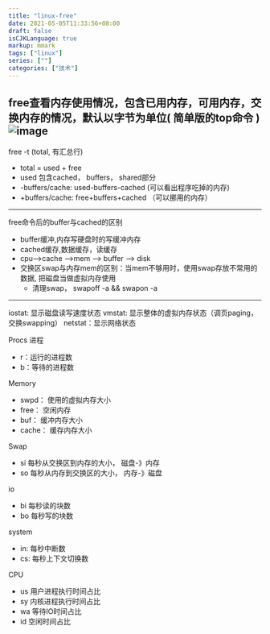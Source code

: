 ```yaml
---
title: "linux-free"
date: 2021-05-05T11:33:56+08:00
draft: false
isCJKLanguage: true
markup: mmark
tags: ["linux"]
series: [""]
categories: ["技术"]
---
```


free查看内存使用情况，包含已用内存，可用内存，交换内存的情况，默认以字节为单位( 简单版的top命令 )
![image](/os/free.png)
---
free -t (total, 有汇总行)
+ total = used + free
+ used 包含cached， buffers， shared部分
+ -buffers/cache: used-buffers-cached (可以看出程序吃掉的内存)
+ +buffers/cache: free+buffers+cached （可以挪用的内存）
---
free命令后的buffer与cached的区别
+ buffer缓冲,内存写硬盘时的写缓冲内存
+ cached缓存,数据缓存，读缓存
+ cpu-->cache -->mem --> buffer --> disk
+ 交换区swap与内存mem的区别：当mem不够用时，使用swap存放不常用的数据, 把磁盘当做虚拟内存使用
    + 清理swap， swapoff -a && swapon -a

---

iostat: 显示磁盘读写速度状态
vmstat: 显示整体的虚拟内存状态（调页paging，交换swapping）
netstat：显示网络状态

Procs 进程
+ r：运行的进程数
+ b：等待的进程数

Memory
+ swpd： 使用的虚拟内存大小
+ free： 空闲内存
+ buf： 缓冲内存大小
+ cache： 缓存内存大小

Swap
+ si 每秒从交换区到内存的大小， 磁盘-》内存
+ so 每秒从内存到交换区的大小， 内存-》磁盘

io
+ bi 每秒读的块数
+ bo 每秒写的块数

system
+ in: 每秒中断数
+ cs: 每秒上下文切换数

CPU
+ us 用户进程执行时间占比
+ sy 内核进程执行时间占比
+ wa 等待IO时间占比
+ id 空闲时间占比
